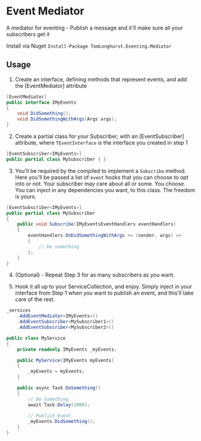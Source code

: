 # Event Mediator

A mediator for eventing - Publish a message and it'll make sure all your subscribers get it

Install via Nuget
`Install-Package TomLonghurst.Eventing.Mediator`

## Usage

1.  Create an interface, defining methods that represent events, and add the [EventMediator] attribute

```csharp
[EventMediator]
public interface IMyEvents
{
    void DidSomething();
    void DidSomethingWithArgs(Args args);
}
```

2.  Create a partial class for your Subscriber, with an [EventSubscriber<TEventInterface>] attribute, where `TEventInterface` is the interface you created in step 1

```csharp
[EventSubscriber<IMyEvents>]
public partial class MySubscriber { }
```

3.  You'll be required by the compiled to implement a `Subscribe` method. Here you'll be passed a list of `event` hooks that you can choose to opt into or not. Your subscriber may care about all or some. You choose.
    You can inject in any dependencies you want, to this class. The freedom is yours.

```csharp
[EventSubscriber<IMyEvents>]
public partial class MySubscriber
{
    public void Subscribe(IMyEventsEventHandlers eventHandlers)
    {
        eventHandlers.OnDidSomethingWithArgs += (sender, args) =>
        {
            // Do something
        };
    }
}
```

4.  (Optional) - Repeat Step 3 for as many subscribers as you want.

5.  Hook it all up to your ServiceCollection, and enjoy. Simply inject in your interface from Step 1 when you want to publish an event, and this'll take care of the rest.

```csharp
_services
    .AddEventMediator<IMyEvents>()
    .AddEventSubscriber<MySubscriber1>()
    .AddEventSubscriber<MySubscriber2>()
```

```csharp
public class MyService
{
    private readonly IMyEvents _myEvents;

    public MyService(IMyEvents myEvents)
    {
        _myEvents = myEvents;
    }

    public async Task DoSomething()
    {
        // Do Something
        await Task.Delay(1000);
        
        // Publish Event
        _myEvents.DidSomething();
    }
}
```
